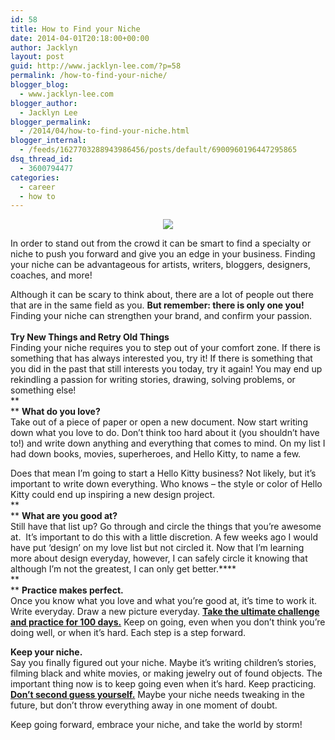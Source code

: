 ```yaml
---
id: 58
title: How to Find your Niche
date: 2014-04-01T20:18:00+00:00
author: Jacklyn
layout: post
guid: http://www.jacklyn-lee.com/?p=58
permalink: /how-to-find-your-niche/
blogger_blog:
  - www.jacklyn-lee.com
blogger_author:
  - Jacklyn Lee
blogger_permalink:
  - /2014/04/how-to-find-your-niche.html
blogger_internal:
  - /feeds/1627703288943986456/posts/default/6900960196447295865
dsq_thread_id:
  - 3600794477
categories:
  - career
  - how to
---
```

<input class="jpibfi" type="hidden" />

<div style="clear: both; text-align: center;">
  <a href="http://i2.wp.com/www.jacklyn-lee.com/wp-content/uploads/2014/04/HOW-2BTO-2BFIND.png" style="margin-left: 1em; margin-right: 1em;"><img border="0" src="http://i2.wp.com/www.jacklyn-lee.com/wp-content/uploads/2014/04/HOW-2BTO-2BFIND.png" data-recalc-dims="1" /></a>
</div>

In order to stand out from the crowd it can be smart to find a specialty or niche to push you forward and give you an edge in your business. Finding your niche can be advantageous for artists, writers, bloggers, designers, coaches, and more!

Although it can be scary to think about, there are a lot of people out there that are in the same field as you. **But remember: there is only one you!** Finding your niche can strengthen your brand, and confirm your passion.  
&nbsp;   
**Try New Things and Retry Old Things**   
Finding your niche requires you to step out of your comfort zone. If there is something that has always interested you, try it! If there is something that you did in the past that still interests you today, try it again! You may end up rekindling a passion for writing stories, drawing, solving problems, or something else!  
**  
** **What do you love?**  
Take out of a piece of paper or open a new document. Now start writing down what you love to do. Don&#8217;t think too hard about it (you shouldn&#8217;t have to!) and write down anything and everything that comes to mind. On my list I had down books, movies, superheroes, and Hello Kitty, to name a few.

Does that mean I&#8217;m going to start a Hello Kitty business? Not likely, but it&#8217;s important to write down everything. Who knows &#8211; the style or color of Hello Kitty could end up inspiring a new design project.  
**  
** **What are you good at?**  
Still have that list up? Go through and circle the things that you&#8217;re awesome at.&nbsp; It&#8217;s important to do this with a little discretion. A few weeks ago I would have put &#8216;design&#8217; on my love list but not circled it. Now that I&#8217;m learning more about design everyday, however, I can safely circle it knowing that although I&#8217;m not the greatest, I can only get better.****  
**  
** **Practice makes perfect.**  
Once you know what you love and what you&#8217;re good at, it&#8217;s time to work it. Write everyday. Draw a new picture everyday. <a href="https://giveit100.com/" target="_blank"><b>Take the ultimate challenge and practice for 100 days.</b></a> Keep on going, even when you don&#8217;t think you&#8217;re doing well, or when it&#8217;s hard. Each step is a step forward.

**Keep your niche.**  
Say you finally figured out your niche. Maybe it&#8217;s writing children&#8217;s stories, filming black and white movies, or making jewelry out of found objects. The important thing now is to keep going even when it&#8217;s hard. Keep practicing. **<a href="http://www.jacklyn-lee.com/stop-second-guessing-yourself/" target="_blank">Don&#8217;t second guess yourself.</a>** Maybe your niche needs tweaking in the future, but don&#8217;t throw everything away in one moment of doubt.

Keep going forward, embrace your niche, and take the world by storm!
